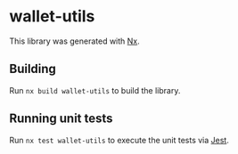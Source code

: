 # wallet-utils

This library was generated with [Nx](https://nx.dev).



## Building

Run `nx build wallet-utils` to build the library.





## Running unit tests

Run `nx test wallet-utils` to execute the unit tests via [Jest](https://jestjs.io).


